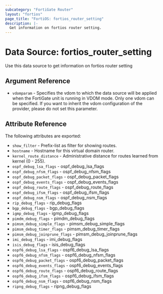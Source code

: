 ```yaml
---
subcategory: "FortiGate Router"
layout: "fortios"
page_title: "FortiOS: fortios_router_setting"
description: |-
  Get information on fortios router setting.
---
```


# Data Source: fortios_router_setting
Use this data source to get information on fortios router setting

## Argument Reference


* `vdomparam` - Specifies the vdom to which the data source will be applied when the FortiGate unit is running in VDOM mode. Only one vdom can be specified. If you want to inherit the vdom configuration of the provider, please do not set this parameter.


## Attribute Reference

The following attributes are exported:

* `show_filter` - Prefix-list as filter for showing routes.
* `hostname` - Hostname for this virtual domain router.
* `kernel_route_distance` - Administrative distance for routes learned from kernel (0 - 255).
* `ospf_debug_lsa_flags` - ospf_debug_lsa_flags
* `ospf_debug_nfsm_flags` - ospf_debug_nfsm_flags
* `ospf_debug_packet_flags` - ospf_debug_packet_flags
* `ospf_debug_events_flags` - ospf_debug_events_flags
* `ospf_debug_route_flags` - ospf_debug_route_flags
* `ospf_debug_ifsm_flags` - ospf_debug_ifsm_flags
* `ospf_debug_nsm_flags` - ospf_debug_nsm_flags
* `rip_debug_flags` - rip_debug_flags
* `bgp_debug_flags` - bgp_debug_flags
* `igmp_debug_flags` - igmp_debug_flags
* `pimdm_debug_flags` - pimdm_debug_flags
* `pimsm_debug_simple_flags` - pimsm_debug_simple_flags
* `pimsm_debug_timer_flags` - pimsm_debug_timer_flags
* `pimsm_debug_joinprune_flags` - pimsm_debug_joinprune_flags
* `imi_debug_flags` - imi_debug_flags
* `isis_debug_flags` - isis_debug_flags
* `ospf6_debug_lsa_flags` - ospf6_debug_lsa_flags
* `ospf6_debug_nfsm_flags` - ospf6_debug_nfsm_flags
* `ospf6_debug_packet_flags` - ospf6_debug_packet_flags
* `ospf6_debug_events_flags` - ospf6_debug_events_flags
* `ospf6_debug_route_flags` - ospf6_debug_route_flags
* `ospf6_debug_ifsm_flags` - ospf6_debug_ifsm_flags
* `ospf6_debug_nsm_flags` - ospf6_debug_nsm_flags
* `ripng_debug_flags` - ripng_debug_flags

